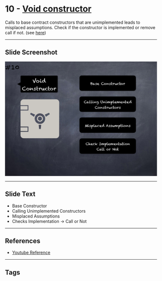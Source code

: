 # 10 - [Void constructor](Void%20constructor.md)
Calls to base contract constructors that are unimplemented leads to misplaced assumptions. Check if the constructor is implemented or remove call if not. (see [here](https://github.com/crytic/slither/wiki/Detector-Documentation#void-constructor))

___
## Slide Screenshot
![010.png](../../images/pitfalls_and_best_practices101/010.png)
___
## Slide Text
- Base Constructor
- Calling Unimplemented Constructors
- Misplaced Assumptions
- Checks Implementation -> Call or Not
___
## References
- [Youtube Reference](https://youtu.be/OOzyoaYIw2k?t=932)
___
## Tags